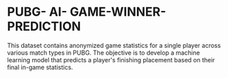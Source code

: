 # PUBG- AI- GAME-WINNER-PREDICTION
This dataset contains anonymized game statistics for a single player across various match types in PUBG. The objective is to develop a machine learning model that predicts a player's finishing placement based on their final in-game statistics.
